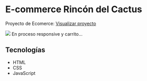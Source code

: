 # E-commerce Rincón del Cactus
Proyecto de Ecomerce: [Visualizar proyecto](https://ecommerce-ana.netlify.app/)

<img src="https://i.postimg.cc/VvYvqTLT/vanilla1.jpg">
En proceso responsive y carrito...

## Tecnologías
- HTML
- CSS
- JavaScript
